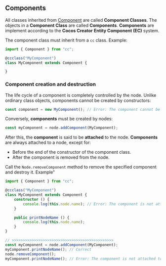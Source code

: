 ## Components

All classes inherited from [Component]() are called __Component Classes__. The objects in a __Component Class__ are called __Components__. __Components__ are implement according to the __Cocos Creator__ __Entity Component (EC)__ system.

The component class must inherit from a `cc` class. Example:

```ts
import { Component } from "cc";

@ccclass("MyComponent")
class MyComponent extends Component {

}
```

### Component creation and destruction

The life cycle of a component is completely controlled by the node.
Unlike ordinary class objects, components cannot be created by constructors:

```ts
const component = new MyComponent(); // Error: The component cannot be created by the constructor
```

Conversely, __components__ must be created by nodes:

```ts
const myComponent = node.addComponent(MyComponent);
```

After this, the __component__ is said to be __attached__ to the node. __Components__ are always attached to a node, except for:

- Before the end of the constructor of the component class.
- After the component is removed from the node.

Call the `Node.removeComponent` method to remove the specified component and destroy it. Example"

```ts
import { Component } from "cc";

@ccclass("MyComponent")
class MyComponent extends Component {
    constructor () {
        console.log(this.node.name); // Error: The component is not attached to the node
    }

    public printNodeName () {
        console.log(this.node.name);
    }
}

// >>>>>>>>>>>>>>>>>>>>>>>>>>>>>>>>>>>>>>>>>>>>>>
const myComponent = node.addComponent(MyComponent);
myComponent.printNodeName(); // Correct
node.removeComponent();
myComponent.printNodeName(); // Error: The component is not attached to the node
```
